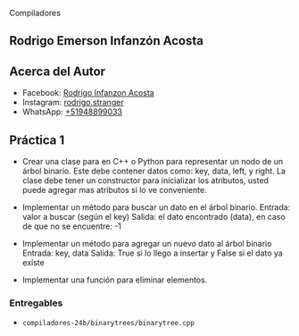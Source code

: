 Compiladores

## Rodrigo Emerson Infanzón Acosta

## Acerca del Autor
- Facebook: [Rodrigo Infanzon Acosta](https://www.facebook.com/rodrigo.stranger.pe/)
- Instagram: [rodrigo.stranger](https://www.instagram.com/rodrigo.stranger/)
- WhatsApp: [+51948899033](https://wa.me/+51948899033)
  
## Práctica 1
- Crear una clase para en C++ o Python para representar un nodo de un
árbol binario. Este debe contener datos como: key, data, left, y right.
La clase debe tener un constructor para inicializar los atributos, usted
puede agregar mas atributos si lo ve conveniente.

- Implementar un método para buscar un dato en el árbol binario.
Entrada: valor a buscar (según el key)
Salida: el dato encontrado (data), en caso de que no se encuentre: -1

- Implementar un método para agregar un nuevo dato al árbol binario
Entrada: key, data
Salida: True si lo llego a insertar y False si el dato ya existe

- Implementar una función para eliminar elementos.
  
### Entregables
- `compiladores-24b/binarytrees/binarytree.cpp`
